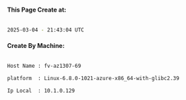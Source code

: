 
   
#### This Page Create at:

```bash

2025-03-04 - 21:43:04 UTC

```

#### Create By Machine:

```bash

Host Name : fv-az1307-69

platform  : Linux-6.8.0-1021-azure-x86_64-with-glibc2.39

Ip Local  : 10.1.0.129

```

